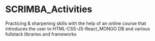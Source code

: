 # SCRIMBA_Activities
Practicing & sharpening skills with the help of an online course that introduces the user to HTML-CSS-JS-React_MONGO DB and various fullstack libraries and frameworks
